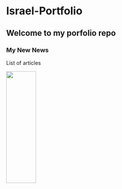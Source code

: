 # Israel-Portfolio

## Welcome to my porfolio repo

### My New News

List of articles

<div>
<img src="img/iDibujo.gif" width="80" height="300">
</div>


